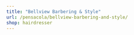 ```yaml
---
title: "Bellview Barbering & Style"
url: /pensacola/bellview-barbering-and-style/
shop: hairdresser
---
```

